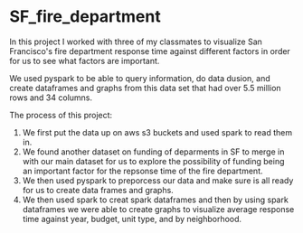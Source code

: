 # SF_fire_department

In this project I worked with three of my classmates to visualize San Francisco's fire department response time against different factors in order for us to see what factors are important.

We used pyspark to be able to query information, do data dusion, and create dataframes and graphs from this data set that had over 5.5 million rows and 34 columns.

The process of this project:
1. We first put the data up on aws s3 buckets and used spark to read them in.
2. We found another dataset on funding of deparments in SF to merge in with our main dataset for us to explore the possibility of funding being an important factor for the repsonse time of the fire department.
3. We then used pyspark to preporcess our data and make sure is all ready for us to create data frames and graphs.
4. We then used spark to creat spark dataframes and then by using spark dataframes we were able to create graphs to visualize average response time against year, budget, unit type, and by neighborhood.

